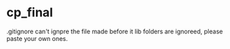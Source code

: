 # cp_final

.gitignore can't ignpre the file made before it
lib folders are ignoreed, please paste your own ones.
